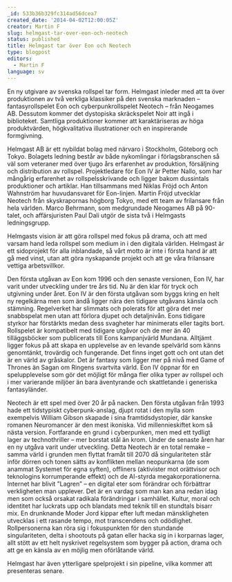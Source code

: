 ```yaml
---
_id: 533b36b329fc314ad56dcea7
created_date: '2014-04-02T12:00:05Z'
creator: Martin F
slug: helmgast-tar-over-eon-och-neotech
status: published
title: Helmgast tar över Eon och Neotech
type: blogpost
editors:
  - Martin F
language: sv
---
```

En ny utgivare av svenska rollspel tar form. Helmgast inleder med att ta över produktionen av två verkliga klassiker på den svenska marknaden – fantasyrollspelet Eon och cyberpunkrollspelet Neotech – från Neogames AB. Dessutom kommer det dystopiska skräckspelet Noir att ingå i biblioteket. Samtliga produktioner kommer att karaktäriseras av höga produktvärden, högkvalitativa illustrationer och en inspirerande formgivning.

Helmgast AB är ett nybildat bolag med närvaro i Stockholm, Göteborg och Tokyo. Bolagets ledning består av både nykomlingar i förlagsbranschen så väl som veteraner med över tjugo års erfarenhet av produktion, försäljning och distribution av rollspel. Projektledare för Eon IV är Petter Nallo, som har mångårig erfarenhet av rollspelsskrivande och ligger bakom dussintals produktioner och artiklar. Han tillsammans med Niklas Fröjd och Anton Wahnström har huvudansvaret för Eon-linjen. Martin Fröjd utvecklar Neotech från skyskrapornas högborg Tokyo, med ett team av frilansare från hela världen. Marco Behrmann, som medgrundade Neogames AB på 90-talet, och affärsjuristen Paul Dali utgör de sista två i Helmgasts ledningsgrupp.

Helmgasts vision är att göra rollspel med fokus på drama, och att med varsam hand leda rollspel som medium in i den digitala världen. Helmgast är ett sidoprojekt för alla inblandade, så vårt motto är inte i första hand är att gå med vinst, utan att göra nyskapande projekt och att ge våra frilansare vettiga arbetsvillkor.

Den första utgåvan av Eon kom 1996 och den senaste versionen, Eon IV, har varit under utveckling under tre års tid. Nu är den klar för tryck och utgivning under året. Eon IV är den första utgåvan som byggs kring en helt ny regelkärna men som ändå ligger nära den tidigare utgåvans känsla och stämning. Regelverket har slimmats och polerats för att göra det mer snabbspelat men utan att förlora djupet och detaljnivån. Eons tidigare styrkor har förstärkts medan dess svagheter har minimerats eller tagits bort. Rollspelet är kompatibelt med tidigare utgåvor och de mer än 40 tilläggsböcker som publicerats till Eons kampanjvärld Mundana. Alltjämt ligger fokus på att skapa en upplevelse av en levande spelvärld som känns genomtänkt, trovärdig och fungerande. Det finns inget gott och ont utan det är en värld av gråskalor. Det är fantasy som ligger mer på nivå med Game of Thrones än Sagan om Ringens svartvita värld. Eon IV öppnar för en spelupplevelse som gör det möjligt för många fler olika typer av rollspel och i mer varierande miljöer än bara äventyrande och skattletande i generiska fantasyländer. 

Neotech är ett spel med över 20 år på nacken. Den första utgåvan från 1993 hade ett tidstypiskt cyberpunk-anslag, djupt rotat i den mylla som exempelvis William Gibson skapade i sina framtidsdystopier, där kanske romanen Neuromancer är den mest ikoniska. Vid millennieskiftet kom så nästa version. Fortfarande en grund i cyberpunken, men med ett tydligt lager av technothriller – mer borstat stål än krom. Under de senaste åren har en ny utgåva varit under utveckling. Detta Neotech är en total remake – samma värld i grunden men flyttat framåt till 2070 då singulariteten står inför dörren och tonen sätts av konflikten mellan neopunkarna (de som anammat Systemet för egna syften), offliners (aktivister mot orättvisor och teknologins korrumperande effekt) och de AI-styrda megakorporationerna. Internet har blivit ”Lagren” – en digital eter som förändrar och förbättrar verkligheten man upplever. Det är en vardag som man kan ana redan idag men som också orsakat radikala förändringar i samhället. Kultur, moral och identitet har luckrats upp och blandats med teknik till en stundtals bisarr mix. En drunknande Moder Jord kippar efter luft medan mänskligheten utvecklas i ett rasande tempo, mot transcendens och odödlighet. Rollpersonerna kan röra sig i fokuspunkten för den stundande singulariteten, delta i shootouts på gatan eller hacka sig in i korparnas lager, allt stött av ett helt nyskrivet regelsystem som bygger på action, drama och att ge en känsla av en möjlig men oförlåtande värld.

Helmgast har även ytterligare spelprojekt i sin pipeline, vilka kommer att presenteras senare.
